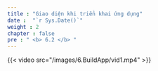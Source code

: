 ```yaml
---
title : "Giao diện khi triển khai ứng dụng"
date :  "`r Sys.Date()`" 
weight : 2
chapter : false
pre : " <b> 6.2 </b> "
---
```



{{< video src="/images/6.BuildApp/vid1.mp4" >}}